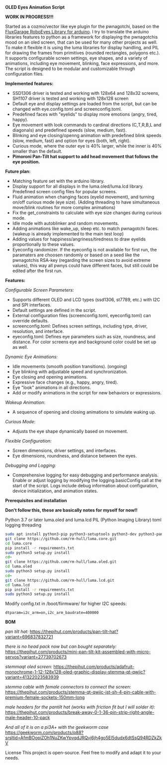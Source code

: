 **OLED Eyes Animation Script**

**WORK IN PROGRESS!!!**

Started as a cozmo/vector like eye plugin for the pwnagotchi, based on the [FluxGarage RoboEyes Library for arduino](https://github.com/FluxGarage/RoboEyes/tree/main).
I try to translate the arduino libraries features to python as a framework for displaying the pwnagotchis mood on an oled screen, that can be used for many other projects as well.
To make it flexible it is using the luma libraries for display handling, and PIL for drawing the frames from primitives (rounded rectangles, polygons etc.). It supports configurable screen settings, eye shapes, and a variety of animations, including eye movement, blinking, face expressions, and more. The script is designed to be modular and customizable through configuration files. 

**Implemented features:**
  - SSD1306 driver is tested and working with 128x64 and 128x32 screens, SH1107 driver is tested and working with 128x128 screen
  - Default eye and display settings are loaded from the script, but can be changed with eye.config.toml and screenconfig.toml.
  - Predefined faces with "eyelids" to display more emotions (angry, tired, happy).
  - Eye movement with look commands to cardinal directions (C,T,R,B,L and diagonals) and predefined speeds (slow, medium, fast).
  - Blinking and eye closing/openng animation with predefined blink speeds (slow, medium, fast) and option for eyes (both, left, right).
  - Curious mode, where the outer eye is 40% larger, while the inner is 40% smaller than the default.
  - **Pimoroni Pan-Tilt hat support to add head movement that follows the eye position.**

**Future plan:**
  - Matching feature set with the arduino library.
  - Display support for all displays in the luma.oled/luma.lcd library. Predefined screen config files for popular screens.
  - Fluid animation when changing faces (eyelid movement), and turning on/off curious mode (eye size). (Adding threading to have simultaneous move/blink routines for more complex animations)
  - Fix the get_constraints to calculate with eye size changes during curious mode.
  - Idle mode with autoblinker and random movements.
  - Adding animations like wake_up, sleep etc. to match pwnagotchi faces. (wakeup is already implemented to the main test loop)
  - Adding values for happiness/angriness/tiredness to draw eyelids proportionally to these values.
  - Eyeconfig randomizer. If the eyeconfig is not available for first run, the paramaters are choosen randomly or based on a seed like the pwnagotchis RSA-key (regarding the screen sizes to avoid extreme values), this way all pwnys could have different faces, but still could be edited after the first run.

**Features:**

*Configurable Screen Parameters:* 
 - Supports different OLED and LCD types (ssd1306, st7789, etc.) with I2C and SPI interfaces.
 - Default settings are defined in the script.
 - External configuration files (screenconfig.toml, eyeconfig.toml) can override defaults.
  - screenconfig.toml: Defines screen settings, including type, driver, resolution, and interface.
  - eyeconfig.toml: Defines eye parameters such as size, roundness, and distance. For color screens eye and background color could be set up as well.

*Dynamic Eye Animations:*
 - Idle movements (smooth position transitions). (ongoing)
 - Eye blinking with adjustable speed and synchronization.
 - Eye closing and opening animations.
 - Expressive face changes (e.g., happy, angry, tired).
 - Eye "look" animations in all directions.
 - Add or modify animations in the script for new behaviors or expressions.

*Wakeup Animation*: 
  - A sequence of opening and closing animations to simulate waking up.

*Curious Mode*: 
 - Adjusts the eye shape dynamically based on movement.

*Flexible Configuration:*
 - Screen dimensions, driver settings, and interfaces.
 - Eye dimensions, roundness, and distance between the eyes.

*Debugging and Logging:* 
 - Comprehensive logging for easy debugging and performance analysis.
 Enable or adjust logging by modifying the logging.basicConfig call at the start of the script. Logs include debug information about configuration, device initialization, and animation states.

**Prerequisites and installation**

**Don't follow this, these are basically notes for myself for now!!**

Python 3.7 or later
luma.oled and luma.lcd
PIL (Python Imaging Library)
toml
logging
threading

```bash
sudo apt install python3-pip python3-setuptools python3-dev python3-pantilthat
git clone https://github.com/rm-hull/luma.core.git
cd luma.core
pip install -r requirements.txt
sudo python3 setup.py install
cd~
git clone https://github.com/rm-hull/luma.oled.git
cd luma.oled
sudo python3 setup.py install
cd~
git clone https://github.com/rm-hull/luma.lcd.git
cd luma.lcd
pip install -r requirements.txt
sudo python3 setup.py install
```

Modify config.txt in /boot/fiirmware/ for higher I2C speeds:
```
dtparam=i2c_arm=on,i2c_arm_baudrate=400000
```

**BOM**

*pan tilt hat:*
https://thepihut.com/products/pan-tilt-hat?variant=696837832721

*there is no head pack now but can bought separately:*
https://thepihut.com/products/mini-pan-tilt-kit-assembled-with-micro-servos?variant=27739702673

*stemmaqt oled screen:*
https://thepihut.com/products/adafruit-monochrome-1-12-128x128-oled-graphic-display-stemma-qt-qwiic?variant=41322023583939

*stemma cable with female connectors to connect the screen:*
https://thepihut.com/products/stemma-qt-qwiic-jst-sh-4-pin-cable-with-premium-female-sockets-150mm-long

*male headers for the pantilt hat (works with friction fit but I will solder it):*
https://thepihut.com/products/break-away-0-1-36-pin-strip-right-angle-male-header-10-pack

*And all of it is on a pi3A+ with the geekworm case*
https://geekworm.com/products/p88?srsltid=AfmBOopiZOh1NuZKwYpvqdJRQvj6jh4go5El5dudx6dtSsQ94RDZkZkV

License
This project is open-source. Feel free to modify and adapt it to your needs.
